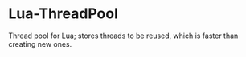 # Lua-ThreadPool
Thread pool for Lua; stores threads to be reused, which is faster than creating new ones.
